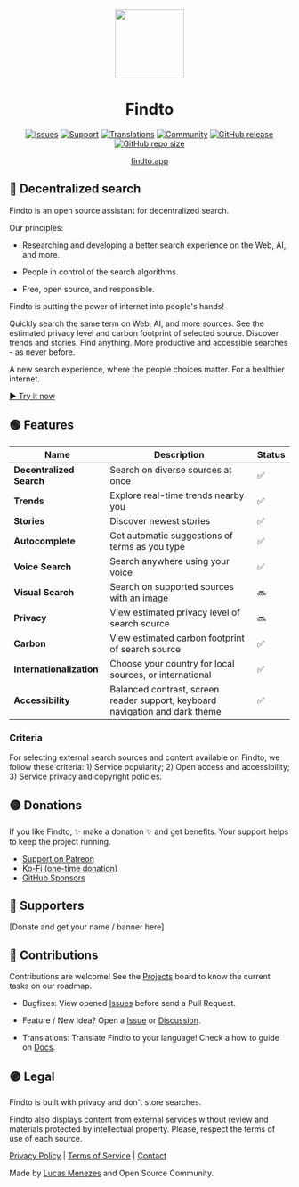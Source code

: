 <div align="center">
<a href="https://findto.app/?utm_source=findto_repo">
<img height="124" src="https://findto.app/icon.svg">
</a>
</div>

<h1 align="center">Findto</h1>

<p align="center">
<a href="https://github.com/lucasm/findto/issues" target="_blank"><img alt="Issues" src="https://img.shields.io/github/issues/lucasm/findto?color=ff9191&logo=github&logoColor=white"></a>
<a href="https://patreon.com/findto" target="_blank"><img alt="Support" src="https://img.shields.io/badge/support-$5-ffff8b?logo=patreon&logoColor=white"></a>
<a href="https://github.com/lucasm/findto/wiki" target="_blank"><img alt="Translations" src="https://img.shields.io/badge/translations-3-82cdff?logo=json&logoColor=white"></a>
<a href="https://discord.gg/gEDm5MU6pq" target="_blank"><img alt="Community" src="https://img.shields.io/discord/866829154032812073?color=a5acff&label=community&logo=discord&logoColor=white"></a>
<a href="https://github.com/lucasm/findto/releases" target="_blank"><img alt="GitHub release" src="https://img.shields.io/github/v/release/lucasm/findto?label=version&color=71f8ce&logo=github&logoColor=white"></a>
<a href="https://github.com/lucasm/findto" target="_blank"><img alt="GitHub repo size" src="https://img.shields.io/github/repo-size/lucasm/findto?label=size&color=71f8ce&logo=github&logoColor=white"></a>
</p>

<p align="center">
<a href="https://findto.app/?utm_source=findto_repo" target="_blank">findto.app</a>
 <br>
</p>

## 🔎 Decentralized search

Findto is an open source assistant for decentralized search.

Our principles:

- Researching and developing a better search experience on the Web, AI, and more.

- People in control of the search algorithms.

- Free, open source, and responsible.

Findto is putting the power of internet into people's hands!

Quickly search the same term on Web, AI, and more sources. See the estimated privacy level and carbon footprint of selected source. Discover trends and stories. Find anything. More productive and accessible searches - as never before.

A new search experience, where the people choices matter. For a healthier internet.

[▶️ Try it now](https://findto.app/?utm_source=findto_repo)

## 🟢 Features

| Name                     | Description                                                                  | Status |
| ------------------------ | ---------------------------------------------------------------------------- | ------ |
| **Decentralized Search** | Search on diverse sources at once                                            | ✅     |
| **Trends**               | Explore real-time trends nearby you                                          | ✅     |
| **Stories**              | Discover newest stories                                                      | ✅     |
| **Autocomplete**         | Get automatic suggestions of terms as you type                               | ✅     |
| **Voice Search**         | Search anywhere using your voice                                             | ✅     |
| **Visual Search**        | Search on supported sources with an image                                    | 🔜     |
| **Privacy**              | View estimated privacy level of search source                                | 🔜     |
| **Carbon**               | View estimated carbon footprint of search source                             | ✅     |
| **Internationalization** | Choose your country for local sources, or international                      | ✅     |
| **Accessibility**        | Balanced contrast, screen reader support, keyboard navigation and dark theme | ✅     |

### Criteria

For selecting external search sources and content available on Findto, we follow these criteria: 1) Service popularity; 2) Open access and accessibility; 3) Service privacy and copyright policies.

## 🟡 Donations

If you like Findto, ✨ make a donation ✨ and get benefits. Your support helps to keep the project running.

- [Support on Patreon](https://patreon.com/findto)
- [Ko-Fi (one-time donation)](https://ko-fi.com/findto)
- [GitHub Sponsors](https://github.com/sponsors/lucasm)

## 🔵 Supporters

[Donate and get your name / banner here]

## 🔴 Contributions

Contributions are welcome! See the [Projects](https://github.com/lucasm/findto/projects) board to know the current tasks on our roadmap.

- Bugfixes: View opened [Issues](https://github.com/lucasm/findto/issues) before send a Pull Request.

- Feature / New idea? Open a [Issue](https://github.com/lucasm/findto/issues) or [Discussion](https://github.com/lucasm/findto/discussions).

- Translations: Translate Findto to your language! Check a how to guide on [Docs](https://github.com/lucasm/findto/wiki).

## 🟣 Legal

Findto is built with privacy and don't store searches.

Findto also displays content from external services without review and materials protected by intellectual property. Please, respect the terms of use of each source.

[Privacy Policy](https://findto.app/privacy) | [Terms of Service](https://findto.app/terms) | [Contact](mailto:opensource@findto.app)

Made by [Lucas Menezes](https://lucasm.dev/?utm_source=findto_app) and Open Source Community.

